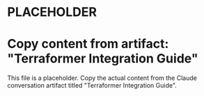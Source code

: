 # PLACEHOLDER
# Copy content from artifact: "Terraformer Integration Guide"

This file is a placeholder. Copy the actual content from the Claude conversation artifact titled "Terraformer Integration Guide".
